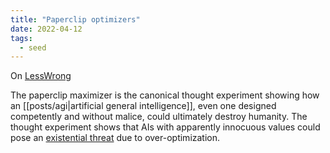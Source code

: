 ```yaml
---
title: "Paperclip optimizers"
date: 2022-04-12
tags:
  - seed
---
```


On [LessWrong](https://www.lesswrong.com/tag/paperclip-maximizer)

The paperclip maximizer is the canonical thought experiment showing how an [[posts/agi|artificial general intelligence]], even one designed competently and without malice, could ultimately destroy humanity. The thought experiment shows that AIs with apparently innocuous values could pose an [existential threat](https://www.lesswrong.com/tag/existential-risk) due to over-optimization.
